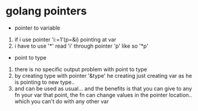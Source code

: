 # golang pointers

* pointer to variable
1. if i use pointer 'i:=1'(p=&i) pointing at var 
1. i have to use '\*' read 'i' through pointer 'p' like so '\*p'

* point to type
1. there is no specific output problem with point to type
1. by creating type with pointer '&type' he creating just creating var as he is pointing to new type..
1. and can be used as usual... and the benefits is that you can give to any fn your var that point, the fn can change values in the pointer location.. which you can't do with any other var
